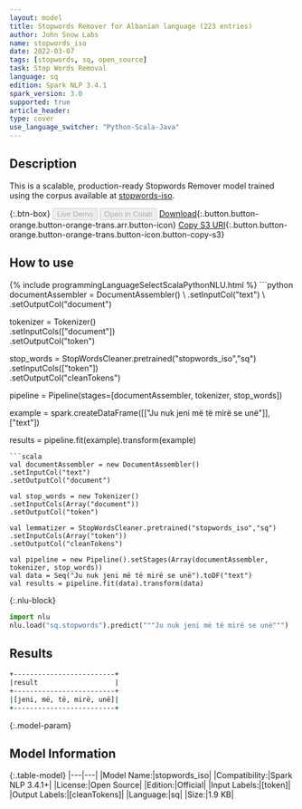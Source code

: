 ```yaml
---
layout: model
title: Stopwords Remover for Albanian language (223 entries)
author: John Snow Labs
name: stopwords_iso
date: 2022-03-07
tags: [stopwords, sq, open_source]
task: Stop Words Removal
language: sq
edition: Spark NLP 3.4.1
spark_version: 3.0
supported: true
article_header:
type: cover
use_language_switcher: "Python-Scala-Java"
---
```


## Description

This is a scalable, production-ready Stopwords Remover model trained using the corpus available at [stopwords-iso](https://github.com/stopwords-iso/).

{:.btn-box}
<button class="button button-orange" disabled>Live Demo</button>
<button class="button button-orange" disabled>Open in Colab</button>
[Download](https://s3.amazonaws.com/auxdata.johnsnowlabs.com/public/models/stopwords_iso_sq_3.4.1_3.0_1646673139987.zip){:.button.button-orange.button-orange-trans.arr.button-icon}
[Copy S3 URI](s3://auxdata.johnsnowlabs.com/public/models/stopwords_iso_sq_3.4.1_3.0_1646673139987.zip){:.button.button-orange.button-orange-trans.button-icon.button-copy-s3}

## How to use



<div class="tabs-box" markdown="1">
{% include programmingLanguageSelectScalaPythonNLU.html %}
```python
documentAssembler = DocumentAssembler() \
.setInputCol("text") \
.setOutputCol("document")

tokenizer = Tokenizer() \
.setInputCols(["document"]) \
.setOutputCol("token")

stop_words = StopWordsCleaner.pretrained("stopwords_iso","sq") \
.setInputCols(["token"]) \
.setOutputCol("cleanTokens")

pipeline = Pipeline(stages=[documentAssembler, tokenizer, stop_words]) 

example = spark.createDataFrame([["Ju nuk jeni më të mirë se unë"]], ["text"]) 

results = pipeline.fit(example).transform(example)
```
```scala
val documentAssembler = new DocumentAssembler() 
.setInputCol("text") 
.setOutputCol("document")

val stop_words = new Tokenizer() 
.setInputCols(Array("document"))
.setOutputCol("token")

val lemmatizer = StopWordsCleaner.pretrained("stopwords_iso","sq") 
.setInputCols(Array("token")) 
.setOutputCol("cleanTokens")

val pipeline = new Pipeline().setStages(Array(documentAssembler, tokenizer, stop_words))
val data = Seq("Ju nuk jeni më të mirë se unë").toDF("text")
val results = pipeline.fit(data).transform(data)
```


{:.nlu-block}
```python
import nlu
nlu.load("sq.stopwords").predict("""Ju nuk jeni më të mirë se unë""")
```

</div>

## Results

```bash
+-------------------------+
|result                   |
+-------------------------+
|[jeni, më, të, mirë, unë]|
+-------------------------+

```

{:.model-param}
## Model Information

{:.table-model}
|---|---|
|Model Name:|stopwords_iso|
|Compatibility:|Spark NLP 3.4.1+|
|License:|Open Source|
|Edition:|Official|
|Input Labels:|[token]|
|Output Labels:|[cleanTokens]|
|Language:|sq|
|Size:|1.9 KB|